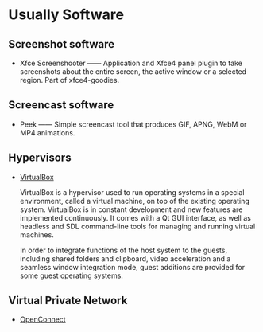 # Usually Software

## Screenshot software

- Xfce Screenshooter —— Application and Xfce4 panel plugin to take screenshots about the entire screen, the active window or a selected region. Part of xfce4-goodies.

## Screencast software

- Peek —— Simple screencast tool that produces GIF, APNG, WebM or MP4 animations.

## Hypervisors

- [VirtualBox](https://wiki.archlinux.org/title/VirtualBox)

  VirtualBox is a hypervisor used to run operating systems in a special environment, called a virtual machine, on top of the existing operating system. VirtualBox is in constant development and new features are implemented continuously. It comes with a Qt GUI interface, as well as headless and SDL command-line tools for managing and running virtual machines.

  In order to integrate functions of the host system to the guests, including shared folders and clipboard, video acceleration and a seamless window integration mode, guest additions are provided for some guest operating systems. 

## Virtual Private Network

- [OpenConnect](https://wiki.archlinux.org/title/OpenConnect)